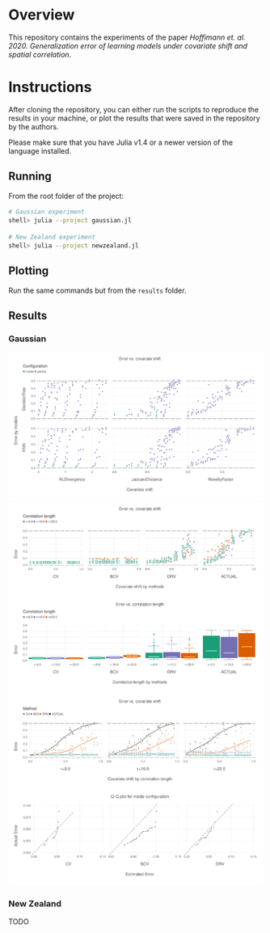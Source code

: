 # Overview

This repository contains the experiments of the paper
*Hoffimann et. al. 2020. Generalization error of learning
models under covariate shift and spatial correlation*.

# Instructions

After cloning the repository, you can either run the scripts
to reproduce the results in your machine, or plot the results
that were saved in the repository by the authors.

Please make sure that you have Julia v1.4 or a newer version of the language installed.

## Running

From the root folder of the project:

```bash
# Gaussian experiment
shell> julia --project gaussian.jl

# New Zealand experiment
shell> julia --project newzealand.jl
```

## Plotting

Run the same commands but from the `results` folder.

## Results

### Gaussian

![gaussian-plot1](results/gaussian-plot1.svg)
![gaussian-plot1](results/gaussian-plot2.svg)
![gaussian-plot1](results/gaussian-plot3.svg)

### New Zealand

TODO
